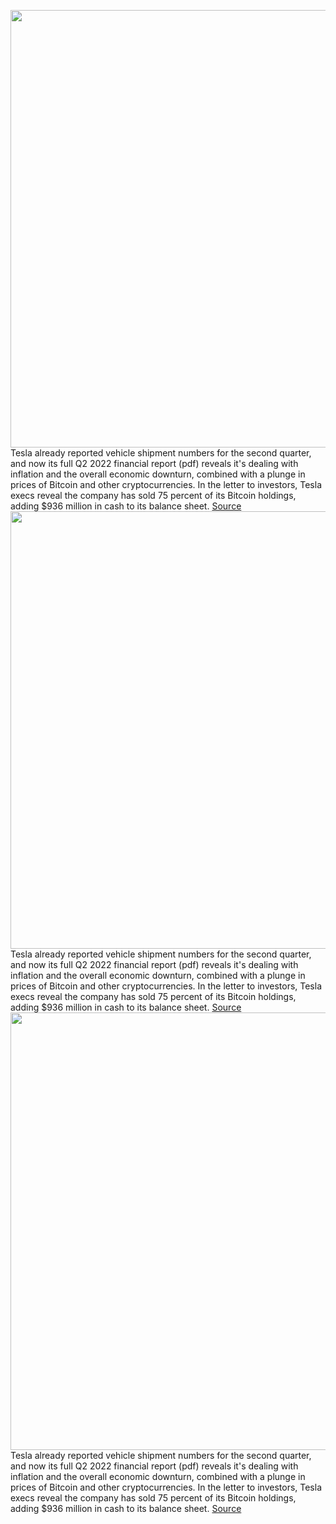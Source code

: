 <img src='https://cdn.vox-cdn.com/thumbor/S9GY-Cqcy6qSeDnOIXQ6BawcGRQ=/0x0:2040x1360/1200x800/filters:focal(857x517:1183x843)/cdn.vox-cdn.com/uploads/chorus_image/image/71156629/acastro_220524_STK428_0001.0.jpg' width='700px' /><br/>
Tesla already reported vehicle shipment numbers for the second quarter, and now its full Q2 2022 financial report (pdf) reveals it's dealing with inflation and the overall economic downturn, combined with a plunge in prices of Bitcoin and other cryptocurrencies. In the letter to investors, Tesla execs reveal the company has sold 75 percent of its Bitcoin holdings, adding $936 million in cash to its balance sheet.
<a href='https://www.theverge.com/2022/7/20/23271834/tesla-q2-2022-earnings-elon-musk'> Source <a/><img src='https://cdn.vox-cdn.com/thumbor/S9GY-Cqcy6qSeDnOIXQ6BawcGRQ=/0x0:2040x1360/1200x800/filters:focal(857x517:1183x843)/cdn.vox-cdn.com/uploads/chorus_image/image/71156629/acastro_220524_STK428_0001.0.jpg' width='700px' /><br/>
Tesla already reported vehicle shipment numbers for the second quarter, and now its full Q2 2022 financial report (pdf) reveals it's dealing with inflation and the overall economic downturn, combined with a plunge in prices of Bitcoin and other cryptocurrencies. In the letter to investors, Tesla execs reveal the company has sold 75 percent of its Bitcoin holdings, adding $936 million in cash to its balance sheet.
<a href='https://www.theverge.com/2022/7/20/23271834/tesla-q2-2022-earnings-elon-musk'> Source <a/><img src='https://cdn.vox-cdn.com/thumbor/S9GY-Cqcy6qSeDnOIXQ6BawcGRQ=/0x0:2040x1360/1200x800/filters:focal(857x517:1183x843)/cdn.vox-cdn.com/uploads/chorus_image/image/71156629/acastro_220524_STK428_0001.0.jpg' width='700px' /><br/>
Tesla already reported vehicle shipment numbers for the second quarter, and now its full Q2 2022 financial report (pdf) reveals it's dealing with inflation and the overall economic downturn, combined with a plunge in prices of Bitcoin and other cryptocurrencies. In the letter to investors, Tesla execs reveal the company has sold 75 percent of its Bitcoin holdings, adding $936 million in cash to its balance sheet.
<a href='https://www.theverge.com/2022/7/20/23271834/tesla-q2-2022-earnings-elon-musk'> Source <a/>